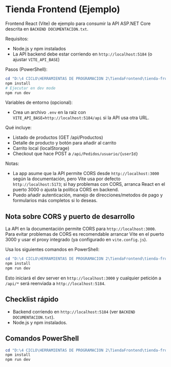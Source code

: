# Tienda Frontend (Ejemplo)

Frontend React (Vite) de ejemplo para consumir la API ASP.NET Core descrita en `BACKEND DOCUMENTACION.txt`.

Requisitos:
- Node.js y npm instalados
- La API backend debe estar corriendo en `http://localhost:5184` (o ajustar `VITE_API_BASE`)

Pasos (PowerShell):

```powershell
cd "D:\4 CICLO\HERRAMIENTAS DE PROGRAMACION 2\TiendaFrontend\tienda-frontend"
npm install
# Ejecutar en dev mode
npm run dev
```

Variables de entorno (opcional):
- Crea un archivo `.env` en la raíz con `VITE_API_BASE=http://localhost:5184/api` si la API usa otra URL.

Qué incluye:
- Listado de productos (GET /api/Productos)
- Detalle de producto y botón para añadir al carrito
- Carrito local (localStorage)
- Checkout que hace POST a `/api/Pedidos/usuario/{userId}`

Notas:
- La app asume que la API permite CORS desde `http://localhost:3000` según la documentación, pero Vite usa por defecto `http://localhost:5173`; si hay problemas con CORS, arranca React en el puerto 3000 o ajusta la política CORS en backend.
- Puedo añadir autenticación, manejo de direcciones/metodos de pago y formularios más completos si lo deseas.

## Nota sobre CORS y puerto de desarrollo

La API en la documentación permite CORS para `http://localhost:3000`. Para evitar problemas de CORS es recomendable arrancar Vite en el puerto 3000 y usar el proxy integrado (ya configurado en `vite.config.js`).

Usa los siguientes comandos en PowerShell:

```powershell
cd "D:\4 CICLO\HERRAMIENTAS DE PROGRAMACION 2\TiendaFrontend\tienda-frontend"
npm install
npm run dev
```

Esto iniciará el dev server en `http://localhost:3000` y cualquier petición a `/api/*` será reenviada a `http://localhost:5184`.

## Checklist rápido

- Backend corriendo en `http://localhost:5184` (ver `BACKEND DOCUMENTACION.txt`).
- Node.js y npm instalados.

## Comandos PowerShell

```powershell
cd "D:\4 CICLO\HERRAMIENTAS DE PROGRAMACION 2\TiendaFrontend\tienda-frontend"
npm install
npm run dev
```
